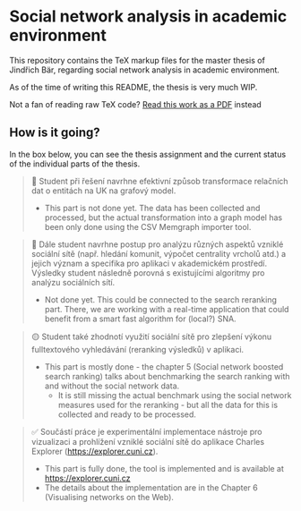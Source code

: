 # Social network analysis in academic environment

This repository contains the TeX markup files for the master thesis of Jindřich Bär, regarding social network analysis in academic environment.

As of the time of writing this README, the thesis is very much WIP. 

Not a fan of reading raw TeX code? [Read this work as a PDF](https://jindrich.bar/master-thesis/bar-social-network-analysis-in-academic-environment-2024.pdf) instead


## How is it going?

In the box below, you can see the thesis assignment and the current status of the individual parts of the thesis.

> 🔴 Student při řešení navrhne efektivní způsob transformace relačních dat o entitách na UK na grafový model. 
> - This part is not done yet. The data has been collected and processed, but the actual transformation into a graph model has been only done using the CSV Memgraph importer tool.

> 🔴 Dále student navrhne postup pro analýzu různých aspektů vzniklé sociální sítě (např. hledání komunit, výpočet centrality vrcholů atd.) a jejich význam a specifika pro aplikaci v akademickém prostředí.
> Výsledky student následně porovná s existujícími algoritmy pro analýzu sociálních sítí. 
> - Not done yet. This could be connected to the search reranking part. There, we are working with a real-time application that could benefit from a smart fast algorithm for (local?) SNA.

> 🟡 Student také zhodnotí využití sociální sítě pro zlepšení výkonu fulltextového vyhledávání (reranking výsledků) v aplikaci.
> - This part is mostly done - the chapter 5 (Social network boosted search ranking) talks about benchmarking the search ranking with and without the social network data.
>    - It is still missing the actual benchmark using the social network measures used for the reranking - but all the data for this is collected and ready to be processed.

> ✅ Součástí práce je experimentální implementace nástroje pro vizualizaci a prohlížení vzniklé sociální sítě do aplikace Charles Explorer (https://explorer.cuni.cz). 
>   - This part is fully done, the tool is implemented and is available at https://explorer.cuni.cz
>   - The details about the implementation are in the Chapter 6 (Visualising networks on the Web).
